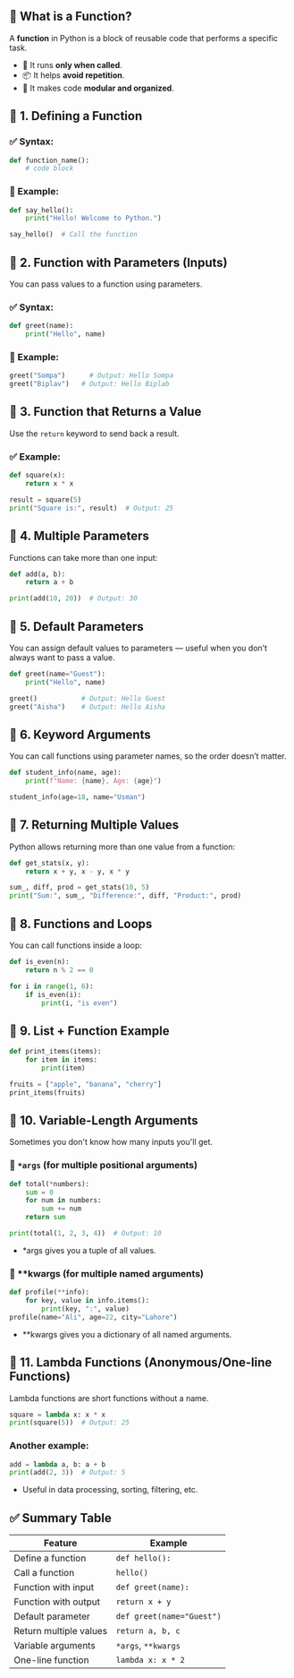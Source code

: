 ## 🧠 What is a Function?

A **function** in Python is a block of reusable code that performs a specific task.

- 🔁 It runs **only when called**.
- 📦 It helps **avoid repetition**.
- 🧩 It makes code **modular and organized**.

## 📌 1. Defining a Function

### ✅ Syntax:

```python
def function_name():
    # code block
```
### 🧪 Example:
```python
def say_hello():
    print("Hello! Welcome to Python.")

say_hello()  # Call the function
```

## 📌 2. Function with Parameters (Inputs)

You can pass values to a function using parameters.

### ✅ Syntax:

```python
def greet(name):
    print("Hello", name)
```
### 🧪 Example:
```python
greet("Sompa")      # Output: Hello Sompa
greet("Biplav")   # Output: Hello Biplab
```

## 📌 3. Function that Returns a Value

Use the `return` keyword to send back a result.

### ✅ Example:

```python
def square(x):
    return x * x

result = square(5)
print("Square is:", result)  # Output: 25
```

## 📌 4. Multiple Parameters

Functions can take more than one input:

```python
def add(a, b):
    return a + b

print(add(10, 20))  # Output: 30
```

## 📌 5. Default Parameters

You can assign default values to parameters — useful when you don’t always want to pass a value.

```python
def greet(name="Guest"):
    print("Hello", name)

greet()           # Output: Hello Guest
greet("Aisha")    # Output: Hello Aisha
```

## 📌 6. Keyword Arguments

You can call functions using parameter names, so the order doesn’t matter.

```python
def student_info(name, age):
    print(f"Name: {name}, Age: {age}")

student_info(age=18, name="Usman")
```

## 📌 7. Returning Multiple Values

Python allows returning more than one value from a function:

```python
def get_stats(x, y):
    return x + y, x - y, x * y

sum_, diff, prod = get_stats(10, 5)
print("Sum:", sum_, "Difference:", diff, "Product:", prod)
```

## 📌 8. Functions and Loops

You can call functions inside a loop:

```python
def is_even(n):
    return n % 2 == 0

for i in range(1, 6):
    if is_even(i):
        print(i, "is even")
```

## 📌 9. List + Function Example

```python
def print_items(items):
    for item in items:
        print(item)

fruits = ["apple", "banana", "cherry"]
print_items(fruits)
```

## 📌 10. Variable-Length Arguments

Sometimes you don't know how many inputs you'll get.

### 🔹 `*args` (for multiple positional arguments)

```python
def total(*numbers):
    sum = 0
    for num in numbers:
        sum += num
    return sum

print(total(1, 2, 3, 4))  # Output: 10
```
* *args gives you a tuple of all values.

### 🔹 **kwargs (for multiple named arguments)
```python
def profile(**info):
    for key, value in info.items():
        print(key, ":", value)
profile(name="Ali", age=22, city="Lahore")
```
* **kwargs gives you a dictionary of all named arguments.

## 📌 11. Lambda Functions (Anonymous/One-line Functions)
Lambda functions are short functions without a name.

``` python
square = lambda x: x * x
print(square(5))  # Output: 25
```

### Another example:

```python
add = lambda a, b: a + b
print(add(2, 3))  # Output: 5
```
* Useful in data processing, sorting, filtering, etc.

## ✅ Summary Table

| Feature                  | Example                  |
|--------------------------|--------------------------|
| Define a function        | `def hello():`           |
| Call a function          | `hello()`                |
| Function with input      | `def greet(name):`       |
| Function with output     | `return x + y`           |
| Default parameter        | `def greet(name="Guest")`|
| Return multiple values   | `return a, b, c`         |
| Variable arguments       | `*args`, `**kwargs`      |
| One-line function        | `lambda x: x * 2`        |


